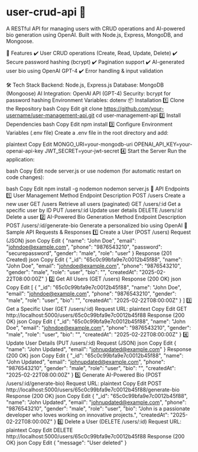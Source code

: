 # user-crud-api 🚀
A RESTful API for managing users with CRUD operations and AI-powered bio generation using OpenAI. Built with Node.js, Express, MongoDB, and Mongoose.

📌 Features
✔️ User CRUD operations (Create, Read, Update, Delete)
✔️ Secure password hashing (bcrypt)
✔️ Pagination support
✔️ AI-generated user bio using OpenAI GPT-4
✔️ Error handling & input validation

🛠 Tech Stack
Backend: Node.js, Express.js
Database: MongoDB (Mongoose)
AI Integration: OpenAI API (GPT-4)
Security: bcrypt for password hashing
Environment Variables: dotenv
📦 Installation
1️⃣ Clone the Repository
bash
Copy
Edit
git clone https://github.com/your-username/user-management-api.git
cd user-management-api
2️⃣ Install Dependencies
bash
Copy
Edit
npm install
3️⃣ Configure Environment Variables (.env file)
Create a .env file in the root directory and add:

plaintext
Copy
Edit
MONGO_URI=your-mongodb-uri
OPENAI_API_KEY=your-openai-api-key
JWT_SECRET=your-jwt-secret
4️⃣ Start the Server
Run the application:

bash
Copy
Edit
node server.js
or use nodemon (for automatic restart on code changes):

bash
Copy
Edit
npm install -g nodemon
nodemon server.js
📌 API Endpoints
1️⃣ User Management
Method	Endpoint	Description
POST	/users	Create a new user
GET	/users	Retrieve all users (paginated)
GET	/users/:id	Get a specific user by ID
PUT	/users/:id	Update user details
DELETE	/users/:id	Delete a user
2️⃣ AI-Powered Bio Generation
Method	Endpoint	Description
POST	/users/:id/generate-bio	Generate a personalized bio using OpenAI
📌 Sample API Requests & Responses
1️⃣ Create a User (POST /users)
Request (JSON)
json
Copy
Edit
{
  "name": "John Doe",
  "email": "johndoe@example.com",
  "phone": "9876543210",
  "password": "securepassword",
  "gender": "male",
  "role": "user"
}
Response (201 Created)
json
Copy
Edit
{
  "_id": "65c0c99bfa9e7c0012b45f88",
  "name": "John Doe",
  "email": "johndoe@example.com",
  "phone": "9876543210",
  "gender": "male",
  "role": "user",
  "bio": "",
  "createdAt": "2025-02-22T08:00:00Z"
}
2️⃣ Get All Users (GET /users)
Response (200 OK)
json
Copy
Edit
[
  {
    "_id": "65c0c99bfa9e7c0012b45f88",
    "name": "John Doe",
    "email": "johndoe@example.com",
    "phone": "9876543210",
    "gender": "male",
    "role": "user",
    "bio": "",
    "createdAt": "2025-02-22T08:00:00Z"
  }
]
3️⃣ Get a Specific User (GET /users/:id)
Request URL:
plaintext
Copy
Edit
GET http://localhost:5000/users/65c0c99bfa9e7c0012b45f88
Response (200 OK)
json
Copy
Edit
{
  "_id": "65c0c99bfa9e7c0012b45f88",
  "name": "John Doe",
  "email": "johndoe@example.com",
  "phone": "9876543210",
  "gender": "male",
  "role": "user",
  "bio": "",
  "createdAt": "2025-02-22T08:00:00Z"
}
4️⃣ Update User Details (PUT /users/:id)
Request (JSON)
json
Copy
Edit
{
  "name": "John Updated",
  "email": "johnupdated@example.com"
}
Response (200 OK)
json
Copy
Edit
{
  "_id": "65c0c99bfa9e7c0012b45f88",
  "name": "John Updated",
  "email": "johnupdated@example.com",
  "phone": "9876543210",
  "gender": "male",
  "role": "user",
  "bio": "",
  "createdAt": "2025-02-22T08:00:00Z"
}
5️⃣ Generate AI-Powered Bio (POST /users/:id/generate-bio)
Request URL:
plaintext
Copy
Edit
POST http://localhost:5000/users/65c0c99bfa9e7c0012b45f88/generate-bio
Response (200 OK)
json
Copy
Edit
{
  "_id": "65c0c99bfa9e7c0012b45f88",
  "name": "John Updated",
  "email": "johnupdated@example.com",
  "phone": "9876543210",
  "gender": "male",
  "role": "user",
  "bio": "John is a passionate developer who loves working on innovative projects.",
  "createdAt": "2025-02-22T08:00:00Z"
}
6️⃣ Delete a User (DELETE /users/:id)
Request URL:
plaintext
Copy
Edit
DELETE http://localhost:5000/users/65c0c99bfa9e7c0012b45f88
Response (200 OK)
json
Copy
Edit
{
  "message": "User deleted"
}

